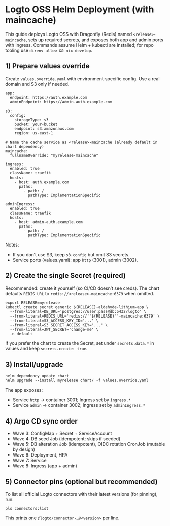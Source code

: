 # Logto OSS Helm Deployment (with maincache)

This guide deploys Logto OSS with Dragonfly (Redis) named `<release>-maincache`, sets
up required secrets, and exposes both app and admin ports with Ingress. Commands assume
Helm + kubectl are installed; for repo tooling use `direnv allow && nix develop`.

## 1) Prepare values override

Create `values.override.yaml` with environment‑specific config. Use a real domain and S3 only if needed.

```
app:
  endpoint: https://auth.example.com
  adminEndpoint: https://admin-auth.example.com

s3:
  config:
    storageType: s3
    bucket: your-bucket
    endpoint: s3.amazonaws.com
    region: us-east-1

# Name the cache service as <release>-maincache (already default in chart dependency)
maincache:
  fullnameOverride: "myrelease-maincache"

ingress:
  enabled: true
  className: traefik
  hosts:
    - host: auth.example.com
      paths:
        - path: /
          pathType: ImplementationSpecific

adminIngress:
  enabled: true
  className: traefik
  hosts:
    - host: admin-auth.example.com
      paths:
        - path: /
          pathType: ImplementationSpecific
```

Notes:

- If you don’t use S3, keep `s3.config` but omit S3 secrets.
- Service ports (values.yaml): app `http` (3001), admin (3002).

## 2) Create the single Secret (required)

Recommended: create it yourself (so CI/CD doesn’t see creds). The chart defaults `REDIS_URL` to `redis://<release>-maincache:6379` when omitted.

```
export RELEASE=myrelease
kubectl create secret generic ${RELEASE}-aldehyde-lithium-app \
  --from-literal=DB_URL='postgres://user:pass@db:5432/logto' \
  --from-literal=REDIS_URL='redis://'"${RELEASE}"'-maincache:6379' \
  --from-literal=S3_ACCESS_KEY_ID='...' \
  --from-literal=S3_SECRET_ACCESS_KEY='...' \
  --from-literal=JWT_SECRET='change-me' \
  -n default
```

If you prefer the chart to create the Secret, set under `secrets.data.*` in values and keep `secrets.create: true`.

## 3) Install/upgrade

```
helm dependency update chart
helm upgrade --install myrelease chart/ -f values.override.yaml
```

The app exposes:

- Service `http` → container 3001; Ingress set by `ingress.*`
- Service `admin` → container 3002; Ingress set by `adminIngress.*`

## 4) Argo CD sync order

- Wave 3: ConfigMap + Secret + ServiceAccount
- Wave 4: DB seed Job (idempotent; skips if seeded)
- Wave 5: DB alteration Job (idempotent), OIDC rotation CronJob (mutable by design)
- Wave 6: Deployment, HPA
- Wave 7: Service
- Wave 8: Ingress (app + admin)

## 5) Connector pins (optional but recommended)

To list all official Logto connectors with their latest versions (for pinning), run:

```
pls connectors:list
```

This prints one `@logto/connector-…@<version>` per line.
